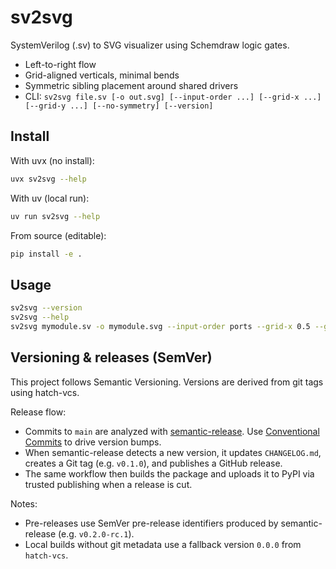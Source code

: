 # sv2svg

SystemVerilog (.sv) to SVG visualizer using Schemdraw logic gates.

- Left-to-right flow
- Grid-aligned verticals, minimal bends
- Symmetric sibling placement around shared drivers
- CLI: `sv2svg file.sv [-o out.svg] [--input-order ...] [--grid-x ...] [--grid-y ...] [--no-symmetry] [--version]`

## Install

With uvx (no install):

```sh
uvx sv2svg --help
```

With uv (local run):

```sh
uv run sv2svg --help
```

From source (editable):

```sh
pip install -e .
```

## Usage

```sh
sv2svg --version
sv2svg --help
sv2svg mymodule.sv -o mymodule.svg --input-order ports --grid-x 0.5 --grid-y 0.5
```

## Versioning & releases (SemVer)

This project follows Semantic Versioning. Versions are derived from git tags using hatch-vcs.

Release flow:

- Commits to `main` are analyzed with [semantic-release](https://semantic-release.gitbook.io). Use [Conventional Commits](https://www.conventionalcommits.org) to drive version bumps.
- When semantic-release detects a new version, it updates `CHANGELOG.md`, creates a Git tag (e.g. `v0.1.0`), and publishes a GitHub release.
- The same workflow then builds the package and uploads it to PyPI via trusted publishing when a release is cut.

Notes:

- Pre-releases use SemVer pre-release identifiers produced by semantic-release (e.g. `v0.2.0-rc.1`).
- Local builds without git metadata use a fallback version `0.0.0` from `hatch-vcs`.
